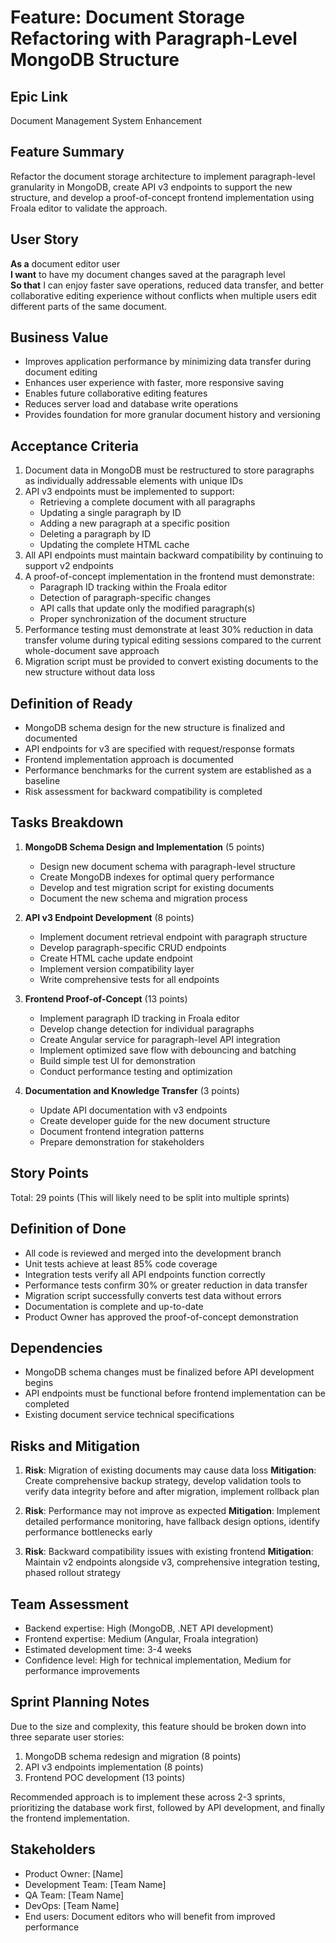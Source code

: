 # Feature: Document Storage Refactoring with Paragraph-Level MongoDB Structure

## Epic Link
Document Management System Enhancement

## Feature Summary
Refactor the document storage architecture to implement paragraph-level granularity in MongoDB, create API v3 endpoints to support the new structure, and develop a proof-of-concept frontend implementation using Froala editor to validate the approach.

## User Story
**As a** document editor user  
**I want** to have my document changes saved at the paragraph level  
**So that** I can enjoy faster save operations, reduced data transfer, and better collaborative editing experience without conflicts when multiple users edit different parts of the same document.

## Business Value
- Improves application performance by minimizing data transfer during document editing
- Enhances user experience with faster, more responsive saving
- Enables future collaborative editing features
- Reduces server load and database write operations
- Provides foundation for more granular document history and versioning

## Acceptance Criteria
1. Document data in MongoDB must be restructured to store paragraphs as individually addressable elements with unique IDs
2. API v3 endpoints must be implemented to support:
   - Retrieving a complete document with all paragraphs
   - Updating a single paragraph by ID
   - Adding a new paragraph at a specific position
   - Deleting a paragraph by ID
   - Updating the complete HTML cache
3. All API endpoints must maintain backward compatibility by continuing to support v2 endpoints
4. A proof-of-concept implementation in the frontend must demonstrate:
   - Paragraph ID tracking within the Froala editor
   - Detection of paragraph-specific changes
   - API calls that update only the modified paragraph(s)
   - Proper synchronization of the document structure
5. Performance testing must demonstrate at least 30% reduction in data transfer volume during typical editing sessions compared to the current whole-document save approach
6. Migration script must be provided to convert existing documents to the new structure without data loss

## Definition of Ready
- MongoDB schema design for the new structure is finalized and documented
- API endpoints for v3 are specified with request/response formats
- Frontend implementation approach is documented
- Performance benchmarks for the current system are established as a baseline
- Risk assessment for backward compatibility is completed

## Tasks Breakdown
1. **MongoDB Schema Design and Implementation** (5 points)
   - Design new document schema with paragraph-level structure
   - Create MongoDB indexes for optimal query performance
   - Develop and test migration script for existing documents
   - Document the new schema and migration process

2. **API v3 Endpoint Development** (8 points)
   - Implement document retrieval endpoint with paragraph structure
   - Develop paragraph-specific CRUD endpoints
   - Create HTML cache update endpoint
   - Implement version compatibility layer
   - Write comprehensive tests for all endpoints

3. **Frontend Proof-of-Concept** (13 points)
   - Implement paragraph ID tracking in Froala editor
   - Develop change detection for individual paragraphs
   - Create Angular service for paragraph-level API integration
   - Implement optimized save flow with debouncing and batching
   - Build simple test UI for demonstration
   - Conduct performance testing and optimization

4. **Documentation and Knowledge Transfer** (3 points)
   - Update API documentation with v3 endpoints
   - Create developer guide for the new document structure
   - Document frontend integration patterns
   - Prepare demonstration for stakeholders

## Story Points
Total: 29 points (This will likely need to be split into multiple sprints)

## Definition of Done
- All code is reviewed and merged into the development branch
- Unit tests achieve at least 85% code coverage
- Integration tests verify all API endpoints function correctly
- Performance tests confirm 30% or greater reduction in data transfer
- Migration script successfully converts test data without errors
- Documentation is complete and up-to-date
- Product Owner has approved the proof-of-concept demonstration

## Dependencies
- MongoDB schema changes must be finalized before API development begins
- API endpoints must be functional before frontend implementation can be completed
- Existing document service technical specifications

## Risks and Mitigation
1. **Risk**: Migration of existing documents may cause data loss
   **Mitigation**: Create comprehensive backup strategy, develop validation tools to verify data integrity before and after migration, implement rollback plan

2. **Risk**: Performance may not improve as expected
   **Mitigation**: Implement detailed performance monitoring, have fallback design options, identify performance bottlenecks early

3. **Risk**: Backward compatibility issues with existing frontend
   **Mitigation**: Maintain v2 endpoints alongside v3, comprehensive integration testing, phased rollout strategy

## Team Assessment
- Backend expertise: High (MongoDB, .NET API development)
- Frontend expertise: Medium (Angular, Froala integration)
- Estimated development time: 3-4 weeks
- Confidence level: High for technical implementation, Medium for performance improvements

## Sprint Planning Notes
Due to the size and complexity, this feature should be broken down into three separate user stories:
1. MongoDB schema redesign and migration (8 points)
2. API v3 endpoints implementation (8 points)
3. Frontend POC development (13 points)

Recommended approach is to implement these across 2-3 sprints, prioritizing the database work first, followed by API development, and finally the frontend implementation.

## Stakeholders
- Product Owner: [Name]
- Development Team: [Team Name]
- QA Team: [Team Name]
- DevOps: [Team Name]
- End users: Document editors who will benefit from improved performance
